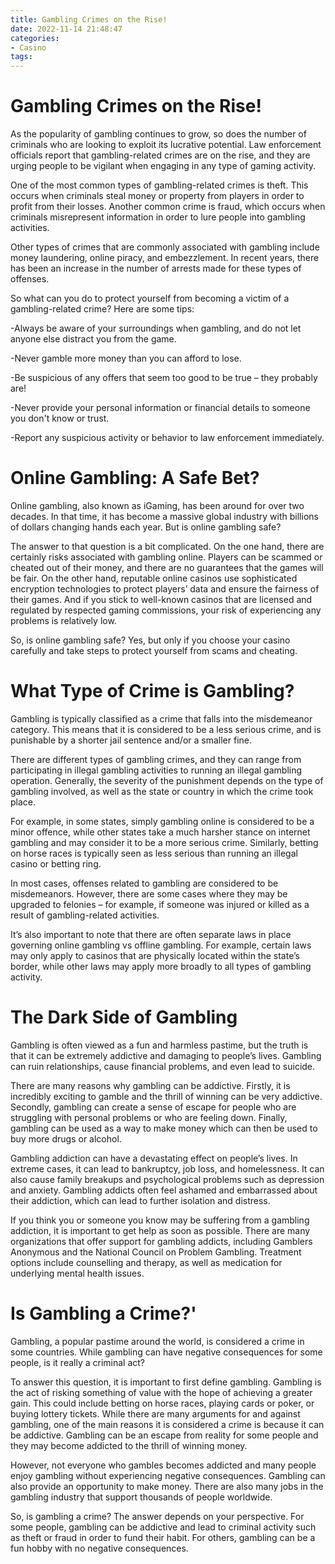 ```yaml
---
title: Gambling Crimes on the Rise!
date: 2022-11-14 21:48:47
categories:
- Casino
tags:
---
```



#  Gambling Crimes on the Rise!

As the popularity of gambling continues to grow, so does the number of criminals who are looking to exploit its lucrative potential. Law enforcement officials report that gambling-related crimes are on the rise, and they are urging people to be vigilant when engaging in any type of gaming activity.

One of the most common types of gambling-related crimes is theft. This occurs when criminals steal money or property from players in order to profit from their losses. Another common crime is fraud, which occurs when criminals misrepresent information in order to lure people into gambling activities.

Other types of crimes that are commonly associated with gambling include money laundering, online piracy, and embezzlement. In recent years, there has been an increase in the number of arrests made for these types of offenses.

So what can you do to protect yourself from becoming a victim of a gambling-related crime? Here are some tips:

-Always be aware of your surroundings when gambling, and do not let anyone else distract you from the game.

-Never gamble more money than you can afford to lose.

-Be suspicious of any offers that seem too good to be true – they probably are!

-Never provide your personal information or financial details to someone you don't know or trust.

-Report any suspicious activity or behavior to law enforcement immediately.

#  Online Gambling: A Safe Bet?

Online gambling, also known as iGaming, has been around for over two decades. In that time, it has become a massive global industry with billions of dollars changing hands each year. But is online gambling safe?

The answer to that question is a bit complicated. On the one hand, there are certainly risks associated with gambling online. Players can be scammed or cheated out of their money, and there are no guarantees that the games will be fair. On the other hand, reputable online casinos use sophisticated encryption technologies to protect players’ data and ensure the fairness of their games. And if you stick to well-known casinos that are licensed and regulated by respected gaming commissions, your risk of experiencing any problems is relatively low.

So, is online gambling safe? Yes, but only if you choose your casino carefully and take steps to protect yourself from scams and cheating.

#  What Type of Crime is Gambling?

Gambling is typically classified as a crime that falls into the misdemeanor category. This means that it is considered to be a less serious crime, and is punishable by a shorter jail sentence and/or a smaller fine.

There are different types of gambling crimes, and they can range from participating in illegal gambling activities to running an illegal gambling operation. Generally, the severity of the punishment depends on the type of gambling involved, as well as the state or country in which the crime took place.

For example, in some states, simply gambling online is considered to be a minor offence, while other states take a much harsher stance on internet gambling and may consider it to be a more serious crime. Similarly, betting on horse races is typically seen as less serious than running an illegal casino or betting ring.

In most cases, offenses related to gambling are considered to be misdemeanors. However, there are some cases where they may be upgraded to felonies – for example, if someone was injured or killed as a result of gambling-related activities.

It’s also important to note that there are often separate laws in place governing online gambling vs offline gambling. For example, certain laws may only apply to casinos that are physically located within the state’s border, while other laws may apply more broadly to all types of gambling activity.

#  The Dark Side of Gambling

Gambling is often viewed as a fun and harmless pastime, but the truth is that it can be extremely addictive and damaging to people’s lives. Gambling can ruin relationships, cause financial problems, and even lead to suicide.

There are many reasons why gambling can be addictive. Firstly, it is incredibly exciting to gamble and the thrill of winning can be very addictive. Secondly, gambling can create a sense of escape for people who are struggling with personal problems or who are feeling down. Finally, gambling can be used as a way to make money which can then be used to buy more drugs or alcohol.

Gambling addiction can have a devastating effect on people’s lives. In extreme cases, it can lead to bankruptcy, job loss, and homelessness. It can also cause family breakups and psychological problems such as depression and anxiety. Gambling addicts often feel ashamed and embarrassed about their addiction, which can lead to further isolation and distress.

If you think you or someone you know may be suffering from a gambling addiction, it is important to get help as soon as possible. There are many organizations that offer support for gambling addicts, including Gamblers Anonymous and the National Council on Problem Gambling. Treatment options include counselling and therapy, as well as medication for underlying mental health issues.

#  Is Gambling a Crime?'

Gambling, a popular pastime around the world, is considered a crime in some countries. While gambling can have negative consequences for some people, is it really a criminal act?

To answer this question, it is important to first define gambling. Gambling is the act of risking something of value with the hope of achieving a greater gain. This could include betting on horse races, playing cards or poker, or buying lottery tickets. While there are many arguments for and against gambling, one of the main reasons it is considered a crime is because it can be addictive. Gambling can be an escape from reality for some people and they may become addicted to the thrill of winning money.

However, not everyone who gambles becomes addicted and many people enjoy gambling without experiencing negative consequences. Gambling can also provide an opportunity to make money. There are also many jobs in the gambling industry that support thousands of people worldwide.

So, is gambling a crime? The answer depends on your perspective. For some people, gambling can be addictive and lead to criminal activity such as theft or fraud in order to fund their habit. For others, gambling can be a fun hobby with no negative consequences.